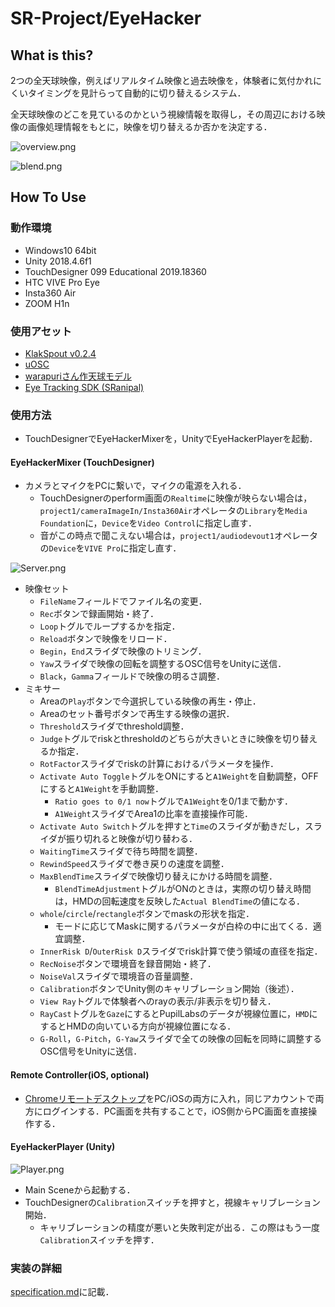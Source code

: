 # SR-Project/EyeHacker

## What is this?

2つの全天球映像，例えばリアルタイム映像と過去映像を，体験者に気付かれにくいタイミングを見計らって自動的に切り替えるシステム．

全天球映像のどこを見ているのかという視線情報を取得し，その周辺における映像の画像処理情報をもとに，映像を切り替えるか否かを決定する．

![overview.png](https://github.com/inamilab/EyeHacker/blob/develop/images/overview.png)

![blend.png](https://github.com/inamilab/SRProject-EyeTracking/blob/develop/images/blend.png)

## How To Use

### 動作環境

* Windows10 64bit
* Unity 2018.4.6f1
* TouchDesigner 099 Educational 2019.18360
* HTC VIVE Pro Eye
* Insta360 Air
* ZOOM H1n

### 使用アセット

* [KlakSpout v0.2.4](https://github.com/keijiro/KlakSpout)
* [uOSC](https://github.com/hecomi/uOSC)
* [warapuriさん作天球モデル](http://warapuri.com/post/131599525953/unity%E3%81%A8oculus%E3%81%A7360%E5%BA%A6%E3%83%91%E3%83%8E%E3%83%A9%E3%83%9E%E5%85%A8%E5%A4%A9%E5%91%A8%E5%8B%95%E7%94%BB%E3%82%92%E8%A6%8B%E3%82%8B%E6%96%B9%E6%B3%95%E7%84%A1%E6%96%99%E7%B7%A8)
* [Eye Tracking SDK (SRanipal)](https://developer.vive.com/resources/knowledgebase/vive-sranipal-sdk/)

### 使用方法

* TouchDesignerでEyeHackerMixerを，UnityでEyeHackerPlayerを起動．

#### EyeHackerMixer (TouchDesigner)

* カメラとマイクをPCに繋いで，マイクの電源を入れる．
  * TouchDesignerのperform画面の`Realtime`に映像が映らない場合は，`project1/cameraImageIn/Insta360Air`オペレータの`Library`を`Media Foundation`に，`Device`を`Video Control`に指定し直す．
  * 音がこの時点で聞こえない場合は，`project1/audiodevout1`オペレータの`Device`を`VIVE Pro`に指定し直す．

![Server.png](https://github.com/inamilab/SRProject-EyeTracking/blob/develop/images/Server.png)

* 映像セット
  * `FileName`フィールドでファイル名の変更．
  * `Rec`ボタンで録画開始・終了．
  * `Loop`トグルでループするかを指定．
  * `Reload`ボタンで映像をリロード．
  * `Begin`，`End`スライダで映像のトリミング．
  * `Yaw`スライダで映像の回転を調整するOSC信号をUnityに送信．
  * `Black`，`Gamma`フィールドで映像の明るさ調整．
* ミキサー
  * Areaの`Play`ボタンで今選択している映像の再生・停止．
  * Areaのセット番号ボタンで再生する映像の選択．
  * `Threshold`スライダでthreshold調整．
  * `Judge`トグルでriskとthresholdのどちらが大きいときに映像を切り替えるか指定．
  * `RotFactor`スライダでriskの計算におけるパラメータを操作．
  * `Activate Auto Toggle`トグルをONにすると`A1Weight`を自動調整，OFFにすると`A1Weight`を手動調整．
    * `Ratio goes to 0/1 now`トグルで`A1Weight`を0/1まで動かす．
    * `A1Weight`スライダでArea1の比率を直接操作可能．
  * `Activate Auto Switch`トグルを押すと`Time`のスライダが動きだし，スライダが振り切れると映像が切り替わる．
  * `WaitingTime`スライダで待ち時間を調整．
  * `RewindSpeed`スライダで巻き戻りの速度を調整．
  * `MaxBlendTime`スライダで映像切り替えにかける時間を調整．
    * `BlendTimeAdjustment`トグルがONのときは，実際の切り替え時間は，HMDの回転速度を反映した`Actual BlendTime`の値になる．
  * `whole`/`circle`/`rectangle`ボタンでmaskの形状を指定．
    * モードに応じてMaskに関するパラメータが白枠の中に出てくる．適宜調整．
  * `InnerRisk D`/`OuterRisk D`スライダでrisk計算で使う領域の直径を指定．
  * `RecNoise`ボタンで環境音を録音開始・終了．
  * `NoiseVal`スライダで環境音の音量調整．
  * `Calibration`ボタンでUnity側のキャリブレーション開始（後述）． 
  * `View Ray`トグルで体験者へのrayの表示/非表示を切り替え．
  * `RayCast`トグルを`Gaze`にするとPupilLabsのデータが視線位置に，`HMD`にするとHMDの向いている方向が視線位置になる．
  * `G-Roll`，`G-Pitch`，`G-Yaw`スライダで全ての映像の回転を同時に調整するOSC信号をUnityに送信．

#### Remote Controller(iOS, optional)

* [Chromeリモートデスクトップ](https://apps.apple.com/jp/app/chrome-%E3%83%AA%E3%83%A2%E3%83%BC%E3%83%88-%E3%83%87%E3%82%B9%E3%82%AF%E3%83%88%E3%83%83%E3%83%97/id944025852)をPC/iOSの両方に入れ，同じアカウントで両方にログインする．PC画面を共有することで，iOS側からPC画面を直接操作する．

#### EyeHackerPlayer (Unity)

![Player.png](https://github.com/inamilab/SRProject-EyeTracking/blob/develop/images/Player.png)

* Main Sceneから起動する．
* TouchDesignerの`Calibration`スイッチを押すと，視線キャリブレーション開始．
  * キャリブレーションの精度が悪いと失敗判定が出る．この際はもう一度`Calibration`スイッチを押す．
  
### 実装の詳細

[specification.md](specification/specification.md)に記載．

